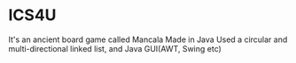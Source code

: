 # ICS4U
 It's an ancient board game called Mancala
 Made in Java
 Used a circular and multi-directional linked list, and Java GUI(AWT, Swing etc)
